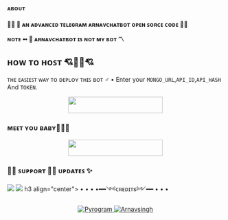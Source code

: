 <h4>ᴀʙᴏᴜᴛ<h4> 👮‍♀️
 🌷 ᴀɴ ᴀᴅᴠᴀɴᴄᴇᴅ ᴛᴇʟᴇɢʀᴀᴍ ᴀʀɴᴀᴠᴄʜᴀᴛʙᴏᴛ ᴏᴘᴇɴ ꜱᴏʀᴄᴇ ᴄᴏᴅᴇ 💜🖤

ɴᴏᴛᴇ ➻ 📝 ᴀʀɴᴀᴠᴄʜᴀᴛʙᴏᴛ ɪꜱ ɴᴏᴛ ᴍʏ ʙᴏᴛ 〽
## ʜᴏᴡ ᴛᴏ ʜᴏꜱᴛ 💘🧜‍♀💘
ᴛʜᴇ ᴇᴀꜱɪᴇꜱᴛ ᴡᴀʏ ᴛᴏ ᴅᴇᴘʟᴏʏ ᴛʜɪꜱ ʙᴏᴛ ♂
• Enter your ```MONGO_URL```,```API_ID```,```API_HASH``` And ```TOKEN```.
<p align="center"><a href="https://heroku.com/deploy?template=https://github.com/Xdarnav/ArnavChatBot"> <img src="https://img.shields.io/badge/Deploy%20To%20Heroku-black?style=for-the-badge&logo=heroku" width="220" height="38.45"/></a></p>
 
### ᴍᴇᴇᴛ ʏᴏᴜ ʙᴀʙʏ🧜‍♀️✨

<p align="center"><a href="https://t.me/ArnavChatBot"> <img src="https://img.shields.io/badge/Telegram%20Bot-orange?style=for-the-badge" width="220" height="38.45"/></a></p>

### 🧜‍♀️ ꜱᴜᴘᴘᴏʀᴛ ‍🤼‍♀️ ᴜᴘᴅᴀᴛᴇꜱ ✨
<a href="https://telegram.me/link_copied"><img src="https://img.shields.io/badge/Join-Group%20Support-indigo.svg?style=for-the-badge&logo=Telegram"></a> <a href="https://telegram.me/ilexupdates"><img src="https://img.shields.io/badge/Join-Updates%20Channel-blue.svg?style=for-the-badge&logo=Telegram"></a>
h3 align="center">
 • • • •━━༺ᴄʀᴇᴅɪᴛs༻━━ • • •
</h3>

<p align="center">
<a href="https://github.com/pyrogram/pyrogram"> <img src="https://img.shields.io/badge/Pyrogram-green?style=for-the-badge&logo=github" alt="Pyrogram" /> </a>
<a href="https://github.com/Xdarnav"> <img src="https://img.shields.io/badge/Arnavsingh-purple?style=for-the-badge&logo=github" alt="Arnavsingh" /> </a>
</p>
